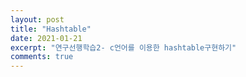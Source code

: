 ```yaml
---
layout: post
title: "Hashtable"
date: 2021-01-21
excerpt: "연구선행학습2- c언어를 이용한 hashtable구현하기"
comments: true
---
```

